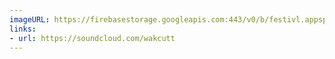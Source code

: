```yaml
---
imageURL: https://firebasestorage.googleapis.com:443/v0/b/festivl.appspot.com/o/userContent%2F6E339DB9-3BC6-467E-9842-B00AAB00B148.png?alt=media&token=5488511f-e587-48e9-b4c6-a167912309e4
links:
- url: https://soundcloud.com/wakcutt
---
```

